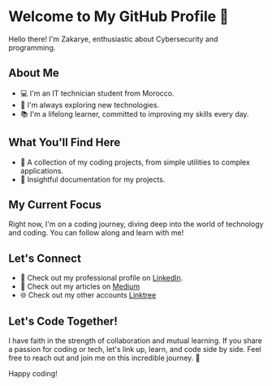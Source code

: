 # Welcome to My GitHub Profile 🚀

Hello there! I'm Zakarye, enthusiastic about Cybersecurity and programming.
## About Me

- 💻 I'm an IT technician student from Morocco.
- 🔭 I'm always exploring new technologies.
- 📚 I'm a lifelong learner, committed to improving my skills every day.

## What You'll Find Here

- 🧠 A collection of my coding projects, from simple utilities to complex applications.
- 📖 Insightful documentation for my projects.

## My Current Focus

Right now, I'm on a coding journey, diving deep into the world of technology and coding. You can follow along and learn with me!

## Let's Connect

- 💼 Check out my professional profile on [LinkedIn](https://www.linkedin.com/in/zakarye-ridoine).
- 📖 Check out my articles on [Medium](https://medium.com/@NullSeki)
- 🌐 Check out my other accounts [Linktree](https://linktr.ee/NullSeki)

## Let's Code Together!

I have faith in the strength of collaboration and mutual learning. If you share a passion for coding or tech, let's link up, learn, and code side by side. Feel free to reach out and join me on this incredible journey. 🤝

Happy coding!
